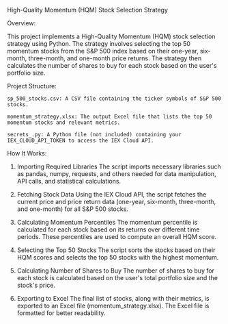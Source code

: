 High-Quality Momentum (HQM) Stock Selection Strategy

Overview:

  This project implements a High-Quality Momentum (HQM) stock selection strategy using Python. The strategy involves selecting the top 50 momentum stocks from the S&P 500 index based on their one-year, six-month, 
  three-month, and one-month price returns. The strategy then calculates the number of shares to buy for each stock based on the user's portfolio size.

Project Structure:

    sp_500_stocks.csv: A CSV file containing the ticker symbols of S&P 500 stocks.

    momentum_strategy.xlsx: The output Excel file that lists the top 50 momentum stocks and relevant metrics.

    secrets_.py: A Python file (not included) containing your IEX_CLOUD_API_TOKEN to access the IEX Cloud API.

How It Works:

  1. Importing Required Libraries
  The script imports necessary libraries such as pandas, numpy, requests, and others needed for data manipulation, API calls, and statistical calculations.
  
  2. Fetching Stock Data
  Using the IEX Cloud API, the script fetches the current price and price return data (one-year, six-month, three-month, and one-month) for all S&P 500 stocks.
  
  3. Calculating Momentum Percentiles
  The momentum percentile is calculated for each stock based on its returns over different time periods. These percentiles are used to compute an overall HQM score.
  
  4. Selecting the Top 50 Stocks
  The script sorts the stocks based on their HQM scores and selects the top 50 stocks with the highest momentum.
  
  5. Calculating Number of Shares to Buy
  The number of shares to buy for each stock is calculated based on the user's total portfolio size and the stock's price.
  
  6. Exporting to Excel
  The final list of stocks, along with their metrics, is exported to an Excel file (momentum_strategy.xlsx). The Excel file is formatted for better readability.
